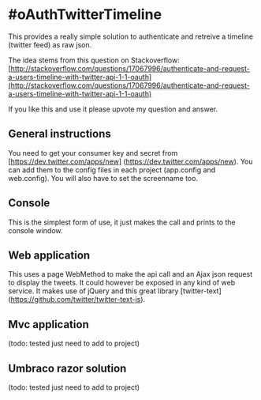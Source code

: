 #oAuthTwitterTimeline
================================
This provides a really simple solution to authenticate and retreive a timeline (twitter feed) as raw json.

The idea stems from this question on Stackoverflow:
[http://stackoverflow.com/questions/17067996/authenticate-and-request-a-users-timeline-with-twitter-api-1-1-oauth](http://stackoverflow.com/questions/17067996/authenticate-and-request-a-users-timeline-with-twitter-api-1-1-oauth)

If you like this and use it please upvote my question and answer.

## General instructions
You need to get your consumer key and secret from [https://dev.twitter.com/apps/new] (https://dev.twitter.com/apps/new).
You can add them to the config files in each project (app.config and web.config). You will also have to set the screenname too.

## Console
This is the simplest form of use, it just makes the call and prints to the console window.
## Web application 
This uses a page WebMethod to make the api call and an Ajax json request to display the tweets.
It could however be exposed in any kind of web service.
It makes use of jQuery and this great library [twitter-text] (https://github.com/twitter/twitter-text-js).
## Mvc application 
(todo: tested just need to add to project)
## Umbraco razor solution 
(todo: tested just need to add to project)
